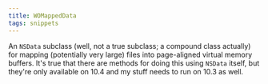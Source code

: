 ```yaml
---
title: WOMappedData
tags: snippets
---
```


An `NSData` subclass (well, not a true subclass; a compound class actually) for mapping (potentially very large) files into page-aligned virtual memory buffers. It's true that there are methods for doing this using `NSData` itself, but they're only available on 10.4 and my stuff needs to run on 10.3 as well.
